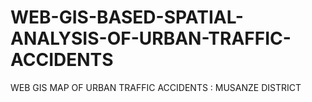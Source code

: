 # WEB-GIS-BASED-SPATIAL-ANALYSIS-OF-URBAN-TRAFFIC-ACCIDENTS
WEB GIS MAP  OF URBAN TRAFFIC ACCIDENTS : MUSANZE DISTRICT
